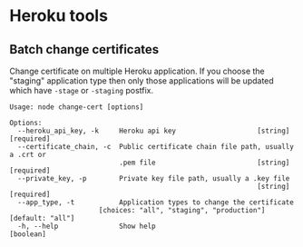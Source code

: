 # Heroku tools

## Batch change certificates
Change certificate on multiple Heroku application. If you choose the "staging" application type then only those applications will be updated which have `-stage` or `-staging` postfix.

```
Usage: node change-cert [options]

Options:
  --heroku_api_key, -k     Heroku api key                    [string] [required]
  --certificate_chain, -c  Public certificate chain file path, usually a .crt or
                           .pem file                         [string] [required]
  --private_key, -p        Private key file path, usually a .key file
                                                             [string] [required]
  --app_type, -t           Application types to change the certificate
                      [choices: "all", "staging", "production"] [default: "all"]
  -h, --help               Show help                                   [boolean]
```
